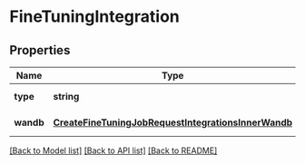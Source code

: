# FineTuningIntegration

## Properties
Name | Type | Description | Notes
------------ | ------------- | ------------- | -------------
**type** | **string** |  | [default to null]
**wandb** | [**CreateFineTuningJobRequestIntegrationsInnerWandb**](CreateFineTuningJobRequestIntegrationsInnerWandb.md) |  | [default to null]

[[Back to Model list]](../README.md#documentation-for-models) [[Back to API list]](../README.md#documentation-for-api-endpoints) [[Back to README]](../README.md)


